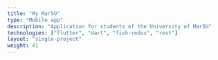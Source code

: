 ```yaml
---
title: "My MarSU"
type: "Mobile app"
description: "Application for students of the University of MarSU"
technologies: ["flutter", "dart", "fish-redux", "rest"]
layout: "single-project"
weight: 41
---
```

